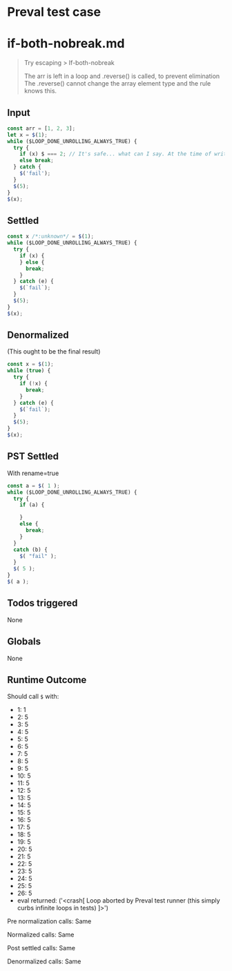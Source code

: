 # Preval test case

# if-both-nobreak.md

> Try escaping > If-both-nobreak
>
> The arr is left in a loop and .reverse() is called, to prevent elimination
> The .reverse() cannot change the array element type and the rule knows this.

## Input

`````js filename=intro
const arr = [1, 2, 3];
let x = $(1);
while ($LOOP_DONE_UNROLLING_ALWAYS_TRUE) {
  try {
    if (x) $ === 2; // It's safe... what can I say. At the time of writing it was catching a branch and not eliminated yet.
    else break;
  } catch {
    $('fail');
  }
  $(5);
}
$(x);
`````


## Settled


`````js filename=intro
const x /*:unknown*/ = $(1);
while ($LOOP_DONE_UNROLLING_ALWAYS_TRUE) {
  try {
    if (x) {
    } else {
      break;
    }
  } catch (e) {
    $(`fail`);
  }
  $(5);
}
$(x);
`````


## Denormalized
(This ought to be the final result)

`````js filename=intro
const x = $(1);
while (true) {
  try {
    if (!x) {
      break;
    }
  } catch (e) {
    $(`fail`);
  }
  $(5);
}
$(x);
`````


## PST Settled
With rename=true

`````js filename=intro
const a = $( 1 );
while ($LOOP_DONE_UNROLLING_ALWAYS_TRUE) {
  try {
    if (a) {

    }
    else {
      break;
    }
  }
  catch (b) {
    $( "fail" );
  }
  $( 5 );
}
$( a );
`````


## Todos triggered


None


## Globals


None


## Runtime Outcome


Should call `$` with:
 - 1: 1
 - 2: 5
 - 3: 5
 - 4: 5
 - 5: 5
 - 6: 5
 - 7: 5
 - 8: 5
 - 9: 5
 - 10: 5
 - 11: 5
 - 12: 5
 - 13: 5
 - 14: 5
 - 15: 5
 - 16: 5
 - 17: 5
 - 18: 5
 - 19: 5
 - 20: 5
 - 21: 5
 - 22: 5
 - 23: 5
 - 24: 5
 - 25: 5
 - 26: 5
 - eval returned: ('<crash[ Loop aborted by Preval test runner (this simply curbs infinite loops in tests) ]>')

Pre normalization calls: Same

Normalized calls: Same

Post settled calls: Same

Denormalized calls: Same
